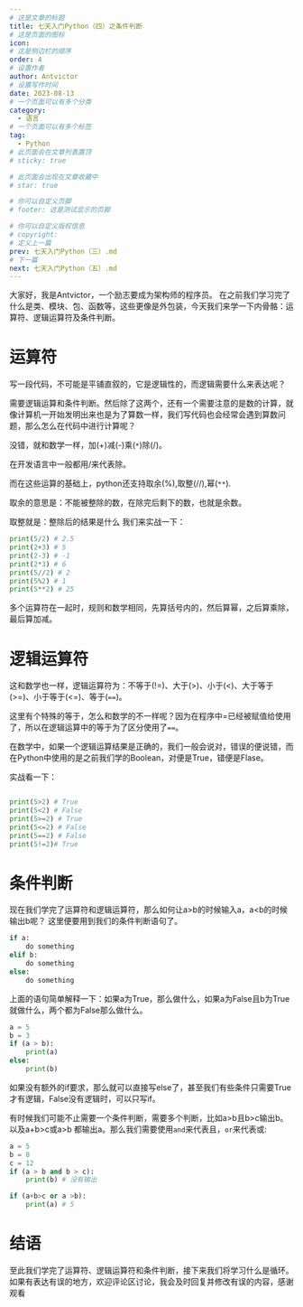```yaml
---
# 这是文章的标题
title: 七天入门Python（四）之条件判断
# 这是页面的图标
icon: 
# 这是侧边栏的顺序
order: 4
# 设置作者
author: Antvictor
# 设置写作时间
date: 2023-08-13
# 一个页面可以有多个分类
category:
  - 语言
# 一个页面可以有多个标签
tag:
  - Python
# 此页面会在文章列表置顶
# sticky: true

# 此页面会出现在文章收藏中
# star: true

# 你可以自定义页脚
# footer: 这是测试显示的页脚

# 你可以自定义版权信息
# copyright: 
# 定义上一篇
prev: 七天入门Python（三）.md
# 下一篇
next: 七天入门Python（五）.md
---
```

大家好，我是Antvictor，一个励志要成为架构师的程序员。
在之前我们学习完了什么是类、模块、包、函数等，这些更像是外包装，今天我们来学一下内骨骼：运算符、逻辑运算符及条件判断。
# 运算符
写一段代码，不可能是平铺直叙的，它是逻辑性的，而逻辑需要什么来表达呢？

需要逻辑运算和条件判断。然后除了这两个，还有一个需要注意的是数的计算，就像计算机一开始发明出来也是为了算数一样，我们写代码也会经常会遇到算数问题，那么怎么在代码中进行计算呢？

没错，就和数学一样，加(+)减(-)乘(`*`)除(/)。

在开发语言中一般都用/来代表除。

而在这些运算的基础上，python还支持取余(%),取整(//),幂(`**`).

取余的意思是：不能被整除的数，在除完后剩下的数，也就是余数。

取整就是：整除后的结果是什么
我们来实战一下：
```python
print(5/2) # 2.5
print(2+3) # 5
print(2-3) # -1
print(2*3) # 6
print(5//2) # 2
print(5%2) # 1
print(5**2) # 25
```
多个运算符在一起时，规则和数学相同，先算括号内的，然后算幂，之后算乘除，最后算加减。
# 逻辑运算符
这和数学也一样，逻辑运算符为：不等于(!=)、大于(>)、小于(<)、大于等于(>=)、小于等于(<=)、等于(`==`)。

这里有个特殊的等于，怎么和数学的不一样呢？因为在程序中=已经被赋值给使用了，所以在逻辑运算中的等于为了区分使用了`==`。

在数学中，如果一个逻辑运算结果是正确的，我们一般会说对，错误的便说错，而在Python中使用的是之前我们学的Boolean，对便是True，错便是Flase。

实战看一下：
```python

print(5>2) # True
print(5<2) # False
print(5>=2) # True
print(5<=2) # False
print(5==2) # False
print(5!=2)# True
```
# 条件判断
现在我们学完了运算符和逻辑运算符，那么如何让a>b的时候输入a，a<b的时候输出b呢？
这里便要用到我们的条件判断语句了。
```python
if a:
	do something
elif b:
	do something
else:
	do something
```
上面的语句简单解释一下：如果a为True，那么做什么，如果a为False且b为True就做什么，两个都为False那么做什么。
```python
a = 5
b = 3
if (a > b):
	print(a)
else:
	print(b)
```
如果没有额外的if要求，那么就可以直接写else了，甚至我们有些条件只需要True才有逻辑，False没有逻辑时，可以只写if。

有时候我们可能不止需要一个条件判断，需要多个判断，比如a>b且b>c输出b。以及a+b>c或a>b 都输出a。那么我们需要使用`and`来代表且，`or`来代表或:
```python
a = 5
b = 8
c = 12
if (a > b and b > c):
	print(b) # 没有输出

if (a+b>c or a >b):
	print(a) # 5
```
# 结语
至此我们学完了运算符、逻辑运算符和条件判断，接下来我们将学习什么是循环。<br>
如果有表达有误的地方，欢迎评论区讨论，我会及时回复并修改有误的内容，感谢观看